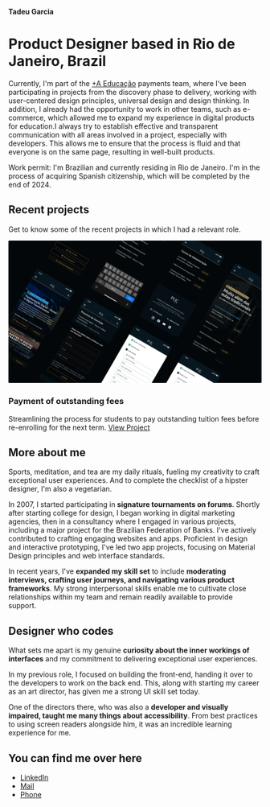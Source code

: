 **Tadeu Garcia**

# Product Designer based in Rio de Janeiro, Brazil

Currently, I'm part of the [+A Educação](https://www.linkedin.com/company/maisaedu/mycompany/) payments team, where I've been participating in projects from the discovery phase to delivery, working with user-centered design principles, universal design and design thinking. In addition, I already had the opportunity to work in other teams, such as e-commerce, which allowed me to expand my experience in digital products for education.I always try to establish effective and transparent communication with all areas involved in a project, especially with developers. This allows me to ensure that the process is fluid and that everyone is on the same page, resulting in well-built products.

Work permit: I'm Brazilian and currently residing in Rio de Janeiro. I'm in the process of acquiring Spanish citizenship, which will be completed by the end of 2024.

## Recent projects
Get to know some of the recent projects in which I had a relevant role.

![A screenshot](assets/images/project-1/image-post.webp)

### Payment of outstanding fees
Streamlining the process for students to pay outstanding tuition fees before re-enrolling for the next term.
[View Project](project-1.html)


## More about me

Sports, meditation, and tea are my daily rituals, fueling my creativity to craft exceptional user experiences. And to complete the checklist of a hipster designer, I'm also a vegetarian.

In 2007, I started participating in **signature tournaments on forums**. Shortly after starting college for design, I began working in digital marketing agencies, then in a consultancy where I engaged in various projects, including a major project for the Brazilian Federation of Banks. I've actively contributed to crafting engaging websites and apps. Proficient in design and interactive prototyping, I've led two app projects, focusing on Material Design principles and web interface standards.

In recent years, I've **expanded my skill set** to include **moderating interviews, crafting user journeys, and navigating various product frameworks**. My strong interpersonal skills enable me to cultivate close relationships within my team and remain readily available to provide support.

## Designer who codes

What sets me apart is my genuine **curiosity about the inner workings of interfaces** and my commitment to delivering exceptional user experiences.

In my previous role, I focused on building the front-end, handing it over to the developers to work on the back end. This, along with starting my career as an art director, has given me a strong UI skill set today.

One of the directors there, who was also a **developer and visually impaired, taught me many things about accessibility**. From best practices to using screen readers alongside him, it was an incredible learning experience for me.

## You can find me over here

- [LinkedIn](https://www.linkedin.com/in/garciatadeu/)
- [Mail](mailto:tadeugarcia.92@gmail.com)
- [Phone](tel:5521979976655)